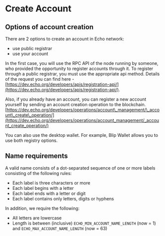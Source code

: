 # Create Account

## Options of account creation

There are 2 options to create an account in Echo network:

* use public registrar
* use your account

In the first case, you will use the RPC API of the node running by someone, who provided the opportunity to register accounts through it. To register through a public registrar, you must use the appropriate api method. Details of the request you can find here - [https://dev.echo.org/developers/apis/registration-api/](https://dev.echo.org/developers/apis/registration-api/).

Also, if you already have an account, you can register a new account yourself by sending an account creation operation to the blockchain. [https://dev.echo.org/developers/operations/account\_management/\_account\_create\_operation/](https://dev.echo.org/developers/operations/account_management/_account_create_operation/)

You can also use the desktop wallet. For example, Blip Wallet allows you to use both registry options.

## Name requirements

A valid name consists of a dot-separated sequence of one or more labels consisting of the following rules:

* Each label is three characters or more
* Each label begins with a letter
* Each label ends with a letter or digit
* Each label contains only letters, digits or hyphens

In addition, we require the following:

* All letters are lowercase
* Length is between \(inclusive\) `ECHO_MIN_ACCOUNT_NAME_LENGTH` \(now = 1\) and `ECHO_MAX_ACCOUNT_NAME_LENGTH` \(now = 63\)

